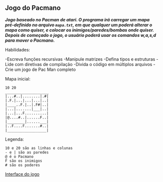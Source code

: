 ## Jogo do Pacmano

**_Jogo baseado no Pacman de atari. O programa irá carregar um mapa pré-definido no arquivo `mapa.txt`, em que qualquer um poderá alterar o mapa como quiser, e colocar os inimigos/paredes/bombas onde quiser. Depois de começado o jogo, o usuário poderá usar os comandos w,a,s,d para mover o Pacmano._**

Habilidades:

-Escreva funções recursivas
-Manipule matrizes
-Defina tipos e estruturas
-Lide com diretivas de compilação
-Divida o código em múltiplos arquivos
-Crie um jogo de Pac Man completo

Mapa inicial:

```
10 20
____________________
|...#..|........|.#|
|.F.|...|...|...|..|
|____..F.|..|.F#|..|
|...|.......|___|..|
|...|...F..........|
|@....#..|......F..|
|________|......___|
|..F....F.......#..|
|__________________|

```

Legenda:
```
10 e 20 são as linhas e colunas
- e | são as paredes
@ é o Pacmano
F são os inimigos
# são os poderes
```

[Interface do jogo](https://github.com/gustavo-mendel/jogos-com-c/edit/master/jogo-do-pacmano/interface.md)
